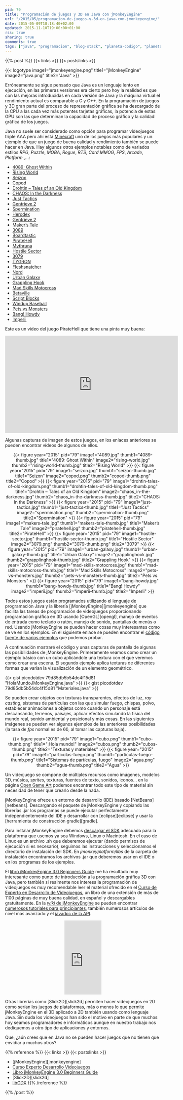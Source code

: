 ```yaml
---
pid: 79
title: "Programación de juegos y 3D en Java con jMonkeyEngine"
url: "/2015/05/programacion-de-juegos-y-3d-en-java-con-jmonkeyengine/"
date: 2015-05-09T10:18:40+02:00
updated: 2015-11-10T19:00:00+01:00
rss: true
sharing: true
comments: true
tags: ["java", "programacion", "blog-stack", "planeta-codigo", "planeta-linux"]
---
```


{{% post %}}
{{< links >}}
{{< postslinks >}}

{{< logotype image1="jmonkeyengine.png" title1="jMonkeyEngine" image2="java.png" title2="Java" >}}

Erróneamente se sigue pensado que Java es un lenguaje lento en ejecución, en las primeras versiones era cierto pero hoy la realidad es que con las mejoras introducidas en cada versión de Java y la máquina virtual el rendimiento actual es comparable a C y C++. En la programación de juegos y 3D gran parte del proceso de representación gráfica se ha descargado de la CPU a las cada vez más potentes tarjetas gráficas, la potencia de estas GPU son las que determinan la capacidad de proceso gráfico y la calidad gráfica de los juegos.

Java no suele ser considerado como opción para programar videojuegos triple AAA pero ahí está [Minecraft](https://minecraft.net/) uno de los juegos más populares y un ejemplo de que un juego de buena calidad y rendimiento también se puede hacer en Java. Hay algunos otros ejemplos notables como de variados estilos _RPG_, _Puzzle_, _MOBA_, _Rogue_, _RTS_, _Card MMOG_, _FPS_, _Arcade_, _Platform_ ,...:

* [4089: Ghost Within](http://store.steampowered.com/app/329770/)
* [Rising World](https://www.rising-world.net/)
* [Seizon](https://play.google.com/store/apps/details?id=com.rampage.seizon)
* [Copod](http://herebeben.com/copod)
* [Drohtin – Tales of an Old Kingdom](http://drohtin.org/)
* [CHAOS: In the Darkness](http://4realms.net/News/)
* [Just Tactics](http://www.indiedb.com/games/just-tactics/)
* [Gentrieve 2](https://gentrieve.wordpress.com/)
* [Spermination](http://steamcommunity.com/sharedfiles/filedetails/?id=354610327)
* [Herodex](http://www.indiedb.com/games/herodex)
* [Gentrieve 2](https://gentrieve.wordpress.com/)
* [Maker’s Tale](http://www.indiedb.com/games/makers-tale/videos)
* [3089](http://store.steampowered.com/app/263360/)
* [Boardtastic](http://boardtastic.com/)
* [PirateHell](http://store.steampowered.com/app/321080)
* [Mythruna](http://mythruna.com/)
* [Hostile Sector](http://mindemia.com/hostilesector/)
* [3079](http://store.steampowered.com/app/259620/)
* [TYGRON](http://www.tygron.com/)
* [Fleshsnatcher](http://sourceforge.net/projects/fleshsnatcher/)
* [Nord](http://nordgame.com/)
* [Urban Galaxy](https://www.urbangalaxyonline.com/)
* [Grappling Hook](http://ghook.speedrungames.com/)
* [Mad Skills Motocross](http://www.madskillsmx.com/)
* [Betaville](http://betaville.net/)
* [Script Blocks](http://scriptblocks.com/)
* [Windup Baseball](http://jmonkeyengine.org/project/windup-baseball/)
* [Pets vs Monsters](https://www.petsvsmonsters.com/)
* [Bang! Howdy](http://www.banghowdy.com/)
* [Imperii](http://jmonkeyengine.org/project/imperii/)

Este es un vídeo del juego PirateHell que tiene una pinta muy buena:

<div class="media" style="text-align: center;">
	<iframe width="560" height="315" src="https://www.youtube.com/embed/ODjq7IUkwUg" frameborder="0" allowfullscreen></iframe>
</div>

Algunas capturas de imagen de estos juegos, en los enlaces anteriores se pueden encontrar vídeos de algunos de ellos.

<div class="media" style="text-align: center;">
	{{< figure year="2015" pid="79"
    	image1="4089.jpg" thumb1="4089-thumb.jpg" title1="4089: Ghost Within"
    	image2="rising-world.jpg" thumb2="rising-world-thumb.jpg" title2="Rising World" >}}
	{{< figure year="2015" pid="79"
    	image1="seizon.jpg" thumb1="seizon-thumb.jpg" title1="Seizon"
    	image2="copod.png" thumb2="copod-thumb.png" title2="Copod" >}}
	{{< figure year="2015" pid="79"
    	image1="drohtin-tales-of-old-kingdom.png" thumb1="drohtin-tales-of-old-kingdom-thumb.png" title1="Drohtin – Tales of an Old Kingdom"
    	image2="chaos_in-the-darkness.jpg" thumb2="chaos_in-the-darkness-thumb.jpg" title2="CHAOS: In the Darkness" >}}
	{{< figure year="2015" pid="79"
    	image1="just-tactics.jpg" thumb1="just-tactics-thumb.jpg" title1="Just Tactics"
    	image2="spermination.png" thumb2="spermination-thumb.png" title2="Spermination" >}}
	{{< figure year="2015" pid="79"
    	image1="makers-tale.jpg" thumb1="makers-tale-thumb.jpg" title1="Maker’s Tale"
    	image2="piratehell.jpg" thumb2="piratehell-thumb.jpg" title2="PirateHell" >}}
	{{< figure year="2015" pid="79"
    	image1="hostile-sector.jpg" thumb1="hostile-sector-thumb.jpg" title1="Hostile Sector"
    	image2="3079.png" thumb2="3079-thumb.png" title2="3079" >}}
	{{< figure year="2015" pid="79"
    	image1="urban-galaxy.jpg" thumb1="urban-galaxy-thumb.jpg" title1="Urban Galaxy"
    	image2="grapplinghook.jpg" thumb2="grapplinghook-thumb.jpg" title2="Grappling Hook" >}}
	{{< figure year="2015" pid="79"
    	image1="mad-skills-motocross.jpg" thumb1="mad-skills-motocross-thumb.jpg" title1="Mad Skills Motocross"
    	image2="pets-vs-monsters.jpg" thumb2="pets-vs-monsters-thumb.jpg" title2="Pets vs Monsters" >}}
	{{< figure year="2015" pid="79"
    	image1="bang-howdy.jpg" thumb1="bang-howdy-thumb.jpg" title1="Bang! Howdy"
    	image2="imperii.jpg" thumb2="imperii-thumb.jpg" title2="Imperii" >}}
</div>

Todos estos juegos están programados utilizando el lenguaje de programación Java y la librería [jMonkeyEngine][jmonkeyengine] que facilita las tareas de programación de videojuegos proporcionando programación gráfica en 3D usando [OpenGL][opengl], manejo de eventos de entrada como teclado o ratón, manejo de sonido, pantallas de menús o red. Usando jMonkeyEngine se pueden hacer cosas muy interesantes como se ve en los ejemplos. En el siguiente enlace se pueden encontrar el [código fuente de varios ejemplos](https://github.com/jMonkeyEngine/BookSamples/tree/master/src) que podemos probar.

A continuación mostraré el código y unas capturas de pantalla de algunas las posibilidades de jMonkeyEngine. Primeramente veamos como crear un ejemplo básico con un cubo aplicándole una textura con el que veremos como crear una escena. El segundo ejemplo aplica texturas de diferentes formas que varían la visualización de un elemento geométrico.

{{< gist picodotdev 79d85db5b54dc4f15d81 "HolaMundoJMonkeyEngine.java" >}}
{{< gist picodotdev 79d85db5b54dc4f15d81 "Materiales.java" >}}

Se pueden crear objetos con texturas transparentes, efectos de luz, _ray casting_, sistemas de partículas con las que simular fuego, chispas, polvo, establecer animaciones a objetos como cuando un personaje está descansando, terrenos, paisajes, aplicar efectos simulando la física del mundo real, sonido ambiental y posicional y más cosas. En las siguientes imágenes se pueden ver algunos ejemplos de las anteriores posibilidades (la tasa de _fps_ normal es de 60, al tomar las capturas baja).

<div class="media" style="text-align: center;">
	{{< figure year="2015" pid="79"
    	image1="cubo.png" thumb1="cubo-thumb.png" title1="¡Hola mundo!"
    	image2="cubos.png" thumb2="cubos-thumb.png" title2="Texturas y materiales" >}}
	{{< figure year="2015" pid="79"
    	image1="particulas-fuego.png" thumb1="particulas-fuego-thumb.png" title1="Sistemas de partículas, fuego"
    	image2="agua.png" thumb2="agua-thumb.png" title2="Agua" >}}
</div>

Un videojuego se compone de múltiples recursos como imágenes, modelos 3D, música, _sprites_, texturas, fuentes de texto, sonidos, iconos... en la página [Open Game Art](http://opengameart.org) podemos encontrar todo este tipo de material sin necesidad de tener que crearlo desde la nada.

jMonkeyEngine ofrece un entorno de desarrollo (IDE) basado [NetBeans][netbeans]. Descargando el paquete de jMonkeyEngine y copiando las librerías .jar los programas se puede ejecutar perfectamente independientemente del IDE y desarrollar con [eclipse][eclipse] y usar la [herramienta de construcción gradle][gradle].

Para instalar jMonkeyEngine debemos [descargar el SDK](http://jmonkeyengine.org/downloads/) adecuado para la plataforma que usemos ya sea Windows, Linux o Macintosh. En el caso de Linux es un archivo .sh que deberemos ejecutar (dando permisos de ejecución si es necesario), seguimos las instrucciones y seleccionamos el directorio de instalación del SDK. En _jmonkeyplatform/libs_ de la carpeta de instalación encontramos los archivos .jar que deberemos usar en el IDE o en los programas de los ejemplos.

El <a href="http://www.amazon.es/gp/product/1849516464/ref=as_li_ss_tl?ie=UTF8&camp=3626&creative=24822&creativeASIN=1849516464&linkCode=as2&tag=blobit-21">libro jMonkeyEngine 3.0 Beginners Guide</a><img src="https://ir-es.amazon-adsystem.com/e/ir?t=blobit-21&l=as2&o=30&a=1849516464" width="1" height="1" border="0" alt="" style="border:none !important; margin:0px !important;">
 me ha resultado muy interesante como punto de introducción a la programación gráfica 3D con Java, pero también si realmente nos interesa la programación de videojuegos es muy recomendable leer el material ofrecido en el [Curso de Experto en Desarrollo de Videojuegos](http://www.cedv.es/), un libro de una extensión de más de 1100 páginas de muy buena calidad, en español y descargables gratuitamente. En la [_wiki_ de jMonkeyEngine](http://wiki.jmonkeyengine.org/doku.php) se pueden encontrar [numerosos tutoriales para principiantes](http://wiki.jmonkeyengine.org/doku.php/jme3#tutorials_for_beginners), también numerosos artículos de nivel más avanzado y el [javadoc de la API](http://javadoc.jmonkeyengine.org/).

<div class="media-amazon" style="text-align: center;">
	<iframe src="https://rcm-eu.amazon-adsystem.com/e/cm?lt1=_blank&bc1=000000&IS2=1&bg1=FFFFFF&fc1=000000&lc1=0000FF&t=blobit-21&o=30&p=8&l=as4&m=amazon&f=ifr&ref=ss_til&asins=1849516464&internal=1" style="width:120px;height:240px;" scrolling="no" marginwidth="0" marginheight="0" frameborder="0"></iframe>
</div>

Otras librerías como [Slick2D][slick2d] permiten hacer videojuegos en 2D como serían los juegos de plataformas, más o menos lo que permite jMonkeyEngine en el 3D aplicado a 2D también usando como lenguaje Java. Sin duda los videojuegos han sido el motivo en parte de que muchos hoy seamos programadores e informáticos aunque en nuestro trabajo nos dediquemos a otro tipo de aplicaciones y entornos.

Que, ¿aún crees que en Java no se pueden hacer juegos que no tienen que envidiar a muchos otros?

{{% reference %}}
{{< links >}}
{{< postslinks >}}
* [jMonkeyEngine][jmonkeyengine]
* [Curso Experto Desarrollo Videojuegos](http://www.cedv.es./)
* <a href="http://www.amazon.es/gp/product/1849516464/ref=as_li_ss_tl?ie=UTF8&camp=3626&creative=24822&creativeASIN=1849516464&linkCode=as2&tag=blobit-21">Libro jMonkeyEngine 3.0 Beginners Guide</a><img src="https://ir-es.amazon-adsystem.com/e/ir?t=blobit-21&l=as2&o=30&a=1849516464" width="1" height="1" border="0" alt="" style="border:none !important; margin:0px !important;"><br>
* [Slick2D][slick2d]
* [libGDX](http://libgdx.badlogicgames.com/)
{{% /reference %}}

{{% /post %}}
